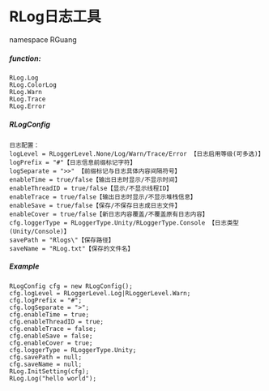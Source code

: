 #	RLog日志工具
namespace RGuang

##### function:
	RLog.Log	
	RLog.ColorLog
	RLog.Warn
	RLog.Trace
	RLog.Error


##### RLogConfig
	日志配置：
    logLevel = RLoggerLevel.None/Log/Warn/Trace/Error 【日志启用等级(可多选)】
	logPrefix = "#"【日志信息前缀标记字符】
    logSeparate = ">>" 【前缀标记与日志具体内容间隔符号】
	enableTime = true/false【输出日志时显示/不显示时间】
	enableThreadID = true/false【显示/不显示线程ID】
	enableTrace = true/false【输出日志时显示/不显示堆栈信息】
	enableSave = true/false【保存/不保存日志成日志文件】
	enableCover = true/false【新日志内容覆盖/不覆盖原有日志内容】
    cfg.loggerType = RLoggerType.Unity/RLoggerType.Console 【日志类型(Unity/Console)】
	savePath = "Rlogs\"【保存路径】
	saveName = "RLog.txt"【保存的文件名】
	



##### Example
    RLogConfig cfg = new RLogConfig();
    cfg.logLevel = RLoggerLevel.Log|RLoggerLevel.Warn;
    cfg.logPrefix = "#";
    cfg.logSeparate = ">";
    cfg.enableTime = true;
    cfg.enableThreadID = true;
    cfg.enableTrace = false;
    cfg.enableSave = false;
    cfg.enableCover = true;
    cfg.loggerType = RLoggerType.Unity;
    cfg.savePath = null;
    cfg.saveName = null;
	RLog.InitSetting(cfg);
    RLog.Log("hello world");


